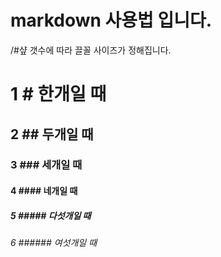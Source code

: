 # markdown 사용법 입니다.

  /#샾 갯수에 따라 끌꼴 사이즈가 정해집니다.
  
  # 1 # 한개일 때
  ## 2 ## 두개일 때
  ### 3  ### 세개일 때
  #### 4  #### 네개일 때
  ##### 5  ##### 다섯개일 때
  ###### 6  ###### 여섯개일 때
